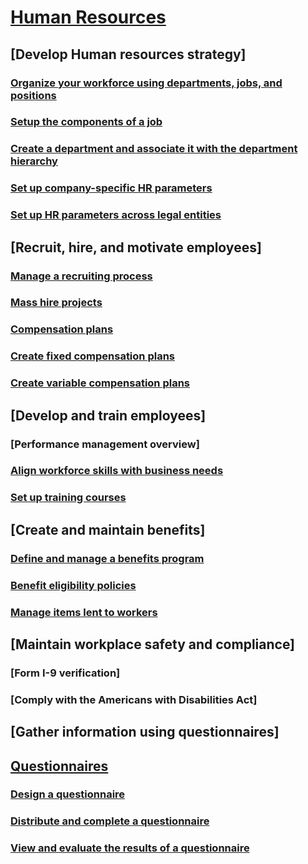 # [Human Resources](human-resources-landing.md)
## [Develop Human resources strategy]
### [Organize your workforce using departments, jobs, and positions](departments-jobs-positions.md)
### [Setup the components of a job](creating-a-job.md)
### [Create a department and associate it with the department hierarchy](create-department-add-department-hierarchy.md)
### [Set up company-specific HR parameters](set-up-company-specific-hr-parameters.md)
### [Set up HR parameters across legal entities](set-up-hr-parameters-across-legal-entities.md)
## [Recruit, hire, and motivate employees]
### [Manage a recruiting process](manage-recruiting-process.md)
### [Mass hire projects](mass-hire-projects.md)
### [Compensation plans](compensation-plans.md)
### [Create fixed compensation plans](create-fixed-compensation-plans.md)
### [Create variable compensation plans](create-variable-compensation-plans.md)
## [Develop and train employees]
### [Performance management overview]
### [Align workforce skills with business needs](skills.md)
### [Set up training courses](courses.md)
## [Create and maintain benefits]
### [Define and manage a benefits program](manage-benefit-program.md)
### [Benefit eligibility policies](benefit-eligibility-policies.md)
### [Manage items lent to workers](loan-items.md)
## [Maintain workplace safety and compliance]
### [Form I-9 verification]
### [Comply with the Americans with Disabilities Act]
## [Gather information using questionnaires]
## [Questionnaires](questionnaire\questionnaires.md)
### [Design a questionnaire](questionnaire\design-questionnaires.md)
### [Distribute and complete a questionnaire](questionnaire\distribute-questionnaires.md)
### [View and evaluate the results of a questionnaire](questionnaire\evaluate-questionnaire-results.md)
